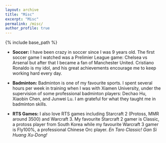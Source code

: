 ```yaml
---
layout: archive
title: "Misc"
excerpt: "Misc"
permalink: /misc/
author_profile: true
---
```

{% include base_path %}

* <b>Soccer:</b>
I have been crazy in soccer since I was 9 years old. The first soccer game I watched was a Prelimier League game: Chelsea vs Arsenal but after that I became a fan of Manchester United. Cristiano Ronaldo is my idol, and his great achievements encourage me to keep working hard every day.

* <b>Badminton:</b>
Badminton is one of my favourite sports. I spent several hours per week in training when I was with Xiamen University, under the supervision of some professional badminton players: Dechao Hu, Xiaobin Chen, and Junwei Lu. I am grateful for what they taught me in badminton skills.

* <b>RTS Games:</b>
I also love RTS games including Starcraft 2 (Protoss, MMR around 3500) and Warcraft 3. My favourite Starcraft 2 gamer is Classic, a protoss player from South Korea while my favourite Warcraft 3 gamer is Fly100%, a professional Chinese Orc player. <i>En Taro Classic! Gan Si Huang Xu-Dong!</i>
